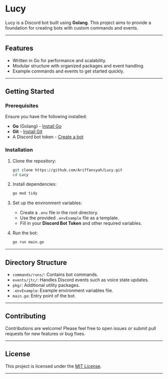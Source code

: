# Lucy

Lucy is a Discord bot built using **Golang**. This project aims to provide a foundation for creating bots with custom commands and events.

---

## Features
- Written in Go for performance and scalability.
- Modular structure with organized packages and event handling.
- Example commands and events to get started quickly.

---

## Getting Started

### Prerequisites
Ensure you have the following installed:
- **Go** (Golang) - [Install Go](https://go.dev/doc/install)
- **Git** - [Install Git](https://git-scm.com/book/en/v2/Getting-Started-Installing-Git)
- A Discord bot token - [Create a bot](https://discord.com/developers/applications)

### Installation

1. Clone the repository:
   ```bash
   git clone https://github.com/Ariffansyah/Lucy.git
   cd Lucy
   ```

2. Install dependencies:
   ```bash
   go mod tidy
   ```

3. Set up the environment variables:
   - Create a `.env` file in the root directory.
   - Use the provided `.envExample` file as a template.
   - Fill in your **Discord Bot Token** and other required variables.

4. Run the bot:
   ```bash
   go run main.go
   ```

---

## Directory Structure
- `commands/runs/`: Contains bot commands.
- `events/jtc/`: Handles Discord events such as voice state updates.
- `pkg/`: Additional utility packages.
- `.envExample`: Example environment variables file.
- `main.go`: Entry point of the bot.

---

## Contributing

Contributions are welcome! Please feel free to open issues or submit pull requests for new features or bug fixes.

---

## License
This project is licensed under the [MIT License](LICENSE).

---
